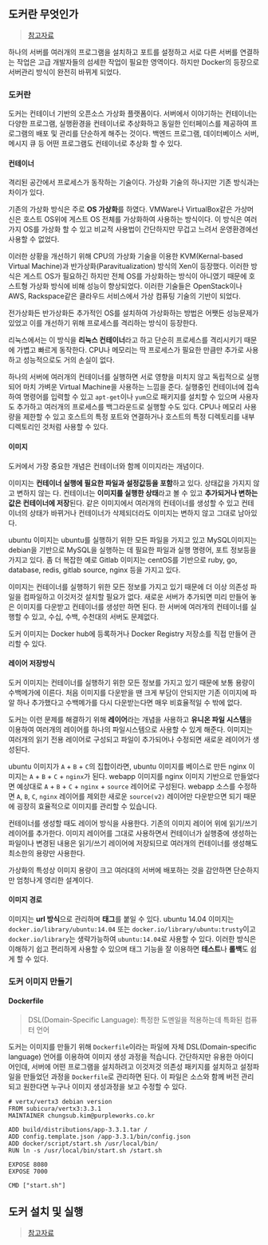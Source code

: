 ## 도커란 무엇인가
> [참고자료](https://subicura.com/2017/01/19/docker-guide-for-beginners-1.html)

하나의 서버를 여러개의 프로그램을 설치하고 포트를 설정하고 서로 다른 서버를 연결하는 작업은 고급 개발자들의 섬세한 작업이 필요한 영역이다. 하지만 Docker의 등장으로 서버관리 방식이 완전히 바뀌게 되었다.

### 도커란
도커는 컨테이너 기반의 오픈소스 가상화 플랫폼이다. 서버에서 이야기하는 컨테이너는 다양한 프로그램, 실행환경을 컨테이너로 추상화하고 동일한 인터페이스를 제공하여 프로그램의 배포 및 관리를 단순하게 해주는 것이다. 백엔드 프로그램, 데이터베이스 서버, 메시지 큐 등 어떤 프로그램도 컨테이너로 추상화 할 수 있다.

#### 컨테이너
격리된 공간에서 프로세스가 동작하는 기술이다. 가상화 기술의 하나지만 기존 방식과는 차이가 있다.

기존의 가상화 방식은 주로 **OS 가상화**를 하였다. VMWare나 VirtualBox같은 가상머신은 호스트 OS위에 게스트 OS 전체를 가상화하여 사용하는 방식이다. 이 방식은 여러가지 OS를 가상화 할 수 있고 비교적 사용법이 간단하지만 무겁고 느려서 운영환경에선 사용할 수 없었다.

이러한 상황을 개선하기 위해 CPU의 가상화 기술을 이용한 KVM(Kernal-based Virtual Machine)과 반가상화(Paravitualization) 방식의 Xen이 등장했다. 이러한 방식은 게스트 OS가 필요하긴 하지만 전체 OS를 가상화하는 방식이 아니였기 때문에 호스트형 가상화 방식에 비해 성능이 향상되었다. 이러한  기술들은 OpenStack이나 AWS, Rackspace같은 클라우드 서비스에서 가상 컴퓨팅 기술의 기반이 되었다.

전가상화든 반가상화든 추가적인 OS를 설치하여 가상화하는 방법은 어쨋든 성능문제가 있었고 이를 개선하기 위해 프로세스를 격리하는 방식이 등장한다.

리눅스에서는 이 방식을 **리눅스 컨테이너**라고 하고 단순히 프로세스를 격리시키기 때문에 가볍고 빠르게 동작한다. CPU나 메모리는 딱 프로세스가 필요한 만큼만 추가로 사용하고 성능적으로도 거의 손실이 없다.

하나의 서버에 여러개의 컨테이너를 실행하면 서로 영향을 미치지 않고 독립적으로 실행되어 마치 가벼운 Virtual Machine을 사용하는 느낌을 준다. 실행중인 컨테이너에 접속하여 명령어를 입력할 수 있고 `apt-get`이나 `yum`으로 패키지를 설치할 수 있으며 사용자도 추가하고 여러개의 프로세스를 백그라운드로 실행할 수도 있다. CPU나 메모리 사용량을 제한할 수 있고 호스트의 특정 포트와 연결하거나 호스트의 특정 디렉토리를 내부 디렉토리인 것처럼 사용할 수 있다.

#### 이미지
도커에서 가장 중요한 개념은 컨테이너와 함께 이미지라는 개념이다.

이미지는 **컨테이너 실행에 필요한 파일과 설정값등을 포함**하고 있다. 상태값을 가지지 않고 변하지 않는 다. 컨테이너는 **이미지를 실행한 상태**라고 볼 수 있고 **추가되거나 변하는 값은 컨테이너에 저장**된다. 같은 이미지에서 여러개의 컨테이너를 생성할 수 있고 컨테이너의 상태가 바뀌거나 컨테이너가 삭제되더라도 이미지는 변하지 않고 그대로 남아있다.

ubuntu 이미지는 ubuntu를 실행하기 위한 모든 파일을 가지고 있고 MySQL이미지는 debian을 기반으로 MySQL을 실행하는 데 필요한 파일과 실행 명령어, 포트 정보등을 가지고 있다. 좀 더 복잡한 예로 Gitlab 이미지는 centOS를 기반으로 ruby, go, database, redis, gitlab source, nginx 등을 가지고 있다.

이미지는 컨테이너를 실행하기 위한 모든 정보를 가지고 있기 때문에 더 이상 의존성 파일을 컴파일하고 이것저것 설치할 필요가 없다. 새로운 서버가 추가되면 미리 만들어 놓은 이미지를 다운받고 컨테이너를 생성만 하면 된다. 한 서버에 여러개의 컨테이너를 실행할 수 있고, 수십, 수백, 수천대의 서버도 문제없다.

도커 이미지는 Docker hub에 등록하거나 Docker Registry 저장소를 직접 만들어 관리할 수 있다.

#### 레이어 저장방식
도커 이미지는 컨테이너를 실행하기 위한 모든 정보를 가지고 있기 때문에 보통 용량이 수백메가에 이른다. 처음 이미지를 다운받을 땐 크게 부담이 안되지만 기존 이미지에 파알 하나 추가했다고 수백메가를 다시 다운받는다면 매우 비효율적일 수 밖에 없다.

도커는 이런 문제를 해결하기 위해 **레이어**라는 개념을 사용하고 **유니온 파일 시스템**을 이용하여 여러개의 레이어를 하나의 파일시스템으로 사용할 수 있게 해준다. 이미지는 여러개의 읽기 전용 레이어로 구성되고 파일이 추가되어나 수정되면 새로운 레이어가 생성된다.

ubuntu 이미지가 `A` + `B` + `C`의 집합이라면, ubuntu 이미지를 베이스로 만든 nginx 이미지는 `A` + `B` + `C` + `nginx`가 된다. webapp 이미지를 nginx 이미지 기반으로 만들었다면 예상대로 `A` + `B` + `C` + `nginx` + `source` 레이어로 구성된다. webapp 소스를 수정하면 `A`, `B`, `C`, `nginx` 레이어를 제외한 새로운 `source(v2)` 레이어만 다운받으면 되기 때문에 굉장히 효율적으로 이미지를 관리할 수 있습니다.

컨테이너를 생성할 때도 레이어 방식을 사용한다. 기존의 이미지 레이어 위에 읽기/쓰기 레이어를 추가한다. 이미지 레이어를 그대로 사용하면서 컨테이너가 실행중에 생성하는 파일이나 변경된 내용은 읽기/쓰기 레이어에 저장되므로 여러개의 컨테이너를 생성해도 최소한의 용량만 사용한다.

가상화의 특성상 이미지 용량이 크고 여러대의 서버에 배포하는 것을 감안하면 단순하지만 엄청나게 영리한 설계이다.

#### 이미지 경로
이미지는 **url 방식**으로 관리하며 **태그**를 붙일 수 있다. ubuntu 14.04 이미지는 `docker.io/library/ubuntu:14.04` 또는 `docker.io/library/ubuntu:trusty`이고 `docker.io/library`는 생략가능하여 `ubuntu:14.04`로 사용할 수 있다. 이러한 방식은 이해하기 쉽고 편리하게 사용할 수 있으며 태그 기능을 잘 이용하면 **테스트**나 **롤백**도 쉽게 할 수 있다.

### 도커 이미지 만들기
#### Dockerfile
> DSL(Domain-Specific Language): 특정한 도멘일을 적용하는데 특화된 컴퓨터 언어

도커는 이미지를 만들기 위해 `Dockerfile`이라는 파일에 자체 DSL(Domain-specific language) 언어를 이용하여 이미지 생성 과정을 적습니다.
간단하지만 유용한 아이디어인데, 서버에 어떤 프로그램을 설치하려고 이것저것 의존성 패키지를 설치하고 설정파일을 만들었던 과정을 `Dockerfile`로 관리하면 된다. 이 파일은 소스와 함께 버전 관리되고 원한다면 누구나 이미지 생성과정을 보고 수정할 수 있다.

```
# vertx/vertx3 debian version
FROM subicura/vertx3:3.3.1
MAINTAINER chungsub.kim@purpleworks.co.kr

ADD build/distributions/app-3.3.1.tar /
ADD config.template.json /app-3.3.1/bin/config.json
ADD docker/script/start.sh /usr/local/bin/
RUN ln -s /usr/local/bin/start.sh /start.sh

EXPOSE 8080
EXPOSE 7000

CMD ["start.sh"]
```

## 도커 설치 및 실행
> [참고자료](https://subicura.com/2017/01/19/docker-guide-for-beginners-2.html)